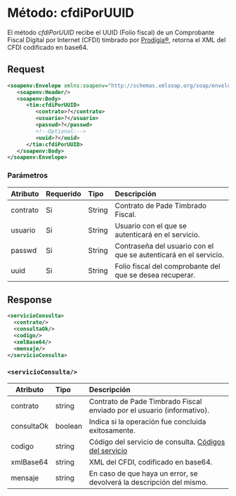 # Método: cfdiPorUUID

El método *cfdiPorUUID* recibe el UUID (Folio fiscal) de un Comprobante Fiscal Digital por Internet (CFDI) timbrado por [Prodigia®](https://prodigia.com.mx/), retorna el XML del CFDI codificado en base64.

## Request

```xml
<soapenv:Envelope xmlns:soapenv="http://schemas.xmlsoap.org/soap/envelope/" xmlns:tim="timbrado.ws.pade.mx">
   <soapenv:Header/>
   <soapenv:Body>
      <tim:cfdiPorUUID>
         <contrato>?</contrato>
         <usuario>?</usuario>
         <passwd>?</passwd>
         <!--Optional:-->
         <uuid>?</uuid>
      </tim:cfdiPorUUID>
   </soapenv:Body>
</soapenv:Envelope>
```


### Parámetros

| Atributo      | Requerido | Tipo   | Descripción |
| ------------- |:--------- |:------ |:----------- |
| contrato      | Si        | String | Contrato de Pade Timbrado Fiscal. | 
| usuario       | Si        | String | Usuario con el que se autenticará en el servicio. |
| passwd        | Si        | String | Contraseña del usuario con el que se autenticará en el servicio. |
| uuid          | Si        | String | Folio fiscal del comprobante del que se desea recuperar. |

## Response 

```xml
<servicioConsulta>
  <contrato/>
  <consultaOk/>
  <codigo/>
  <xmlBase64/>
  <mensaje/>
</servicioConsulta>
```

### `<servicioConsulta/>`

| Atributo      | Tipo      | Descripción |
| ------------- |:--------- |:----------- |
| contrato      | string    | Contrato de Pade Timbrado Fiscal enviado por el usuario (informativo). |
| consultaOk    | boolean   | Indica si la operación fue concluida exitosamente. |
| codigo        | string    | Código del servicio de consulta. [Códigos del servicio](https://github.com/MarthaRiveraV/timbradoDoc/blob/master/codigos.md)
| xmlBase64     | string    | XML del CFDI, codificado en base64.
| mensaje       | string    | En caso de que haya un error, se devolverá la descripción del mismo. |
